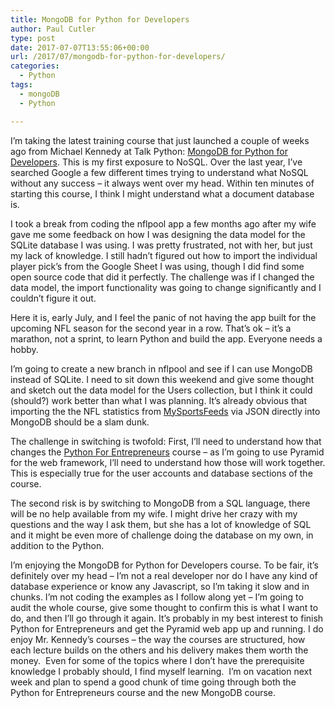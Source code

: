 ```yaml
---
title: MongoDB for Python for Developers
author: Paul Cutler
type: post
date: 2017-07-07T13:55:06+00:00
url: /2017/07/mongodb-for-python-for-developers/
categories:
  - Python
tags:
  - mongoDB
  - Python

---
```

I’m taking the latest training course that just launched a couple of weeks ago from Michael Kennedy at Talk Python: [MongoDB for Python for Developers][1]. This is my first exposure to NoSQL. Over the last year, I’ve searched Google a few different times trying to understand what NoSQL without any success &#8211; it always went over my head. Within ten minutes of starting this course, I think I might understand what a document database is.

I took a break from coding the nflpool app a few months ago after my wife gave me some feedback on how I was designing the data model for the SQLite database I was using. I was pretty frustrated, not with her, but just my lack of knowledge. I still hadn’t figured out how to import the individual player pick’s from the Google Sheet I was using, though I did find some open source code that did it perfectly. The challenge was if I changed the data model, the import functionality was going to change significantly and I couldn’t figure it out.

Here it is, early July, and I feel the panic of not having the app built for the upcoming NFL season for the second year in a row. That’s ok &#8211; it’s a marathon, not a sprint, to learn Python and build the app. Everyone needs a hobby.

I’m going to create a new branch in nflpool and see if I can use MongoDB instead of SQLite. I need to sit down this weekend and give some thought and sketch out the data model for the Users collection, but I think it could (should?) work better than what I was planning. It’s already obvious that importing the the NFL statistics from [MySportsFeeds][2] via JSON directly into MongoDB should be a slam dunk.

The challenge in switching is twofold: First, I’ll need to understand how that changes the [Python For Entrepreneurs][3] course &#8211; as I’m going to use Pyramid for the web framework, I’ll need to understand how those will work together. This is especially true for the user accounts and database sections of the course.

The second risk is by switching to MongoDB from a SQL language, there will be no help available from my wife. I might drive her crazy with my questions and the way I ask them, but she has a lot of knowledge of SQL and it might be even more of challenge doing the database on my own, in addition to the Python.

I’m enjoying the MongoDB for Python for Developers course. To be fair, it’s definitely over my head &#8211; I’m not a real developer nor do I have any kind of database experience or know any Javascript, so I’m taking it slow and in chunks. I’m not coding the examples as I follow along yet &#8211; I’m going to audit the whole course, give some thought to confirm this is what I want to do, and then I’ll go through it again. It’s probably in my best interest to finish Python for Entrepreneurs and get the Pyramid web app up and running. I do enjoy Mr. Kennedy&#8217;s courses &#8211; the way the courses are structured, how each lecture builds on the others and his delivery makes them worth the money.  Even for some of the topics where I don&#8217;t have the prerequisite knowledge I probably should, I find myself learning.  I&#8217;m on vacation next week and plan to spend a good chunk of time going through both the Python for Entrepreneurs course and the new MongoDB course.

 [1]: #
 [2]: https://www.mysportsfeeds.com/
 [3]: https://training.talkpython.fm/courses/explore_entrepreneurs/python-for-entrepreneurs-build-and-launch-your-online-business